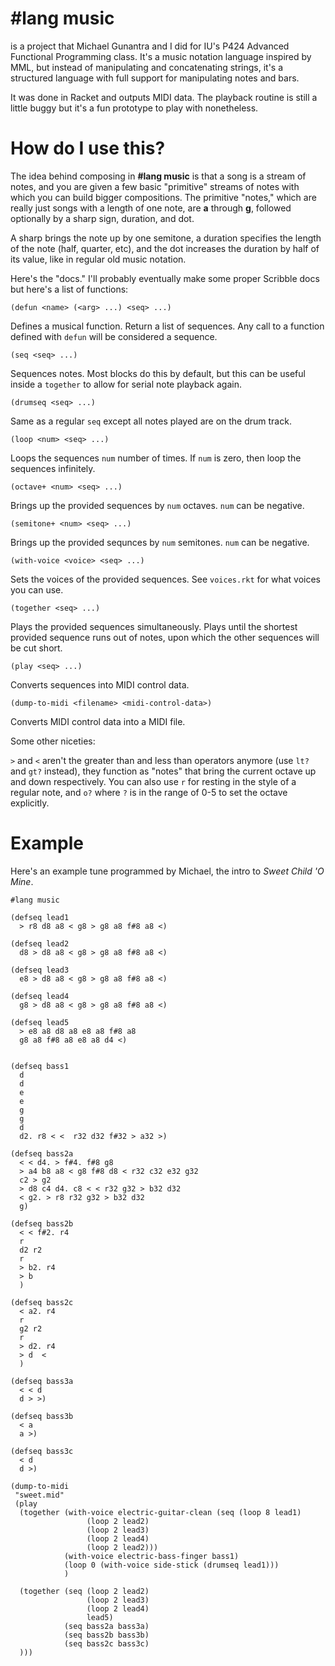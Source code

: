 # #lang music

is a project that Michael Gunantra and I did for IU's P424 Advanced Functional Programming class. It's a music notation language inspired by MML, but instead of manipulating and concatenating strings, it's a structured language with full support for manipulating notes and bars.

It was done in Racket and outputs MIDI data. The playback routine is still a little buggy but it's a fun prototype to play with nonetheless.

# How do I use this?

The idea behind composing in **#lang music** is that a song is a stream of notes, and you are given a few basic "primitive" streams of notes with which you can build bigger compositions. The primitive "notes," which are really just songs with a length of one note, are **a** through **g**, followed optionally by a sharp sign, duration, and dot.

A sharp brings the note up by one semitone, a duration specifies the length of the note (half, quarter, etc), and the dot increases the duration by half of its value, like in regular old music notation.

Here's the "docs." I'll probably eventually make some proper Scribble docs but here's a list of functions:

    (defun <name> (<arg> ...) <seq> ...)
    
Defines a musical function. Return a list of sequences. Any call to a function defined with `defun` will be considered a sequence.
    
    (seq <seq> ...)
    
Sequences notes. Most blocks do this by default, but this can be useful inside a `together` to allow for serial note playback again.
    
    (drumseq <seq> ...)
    
Same as a regular `seq` except all notes played are on the drum track.

    (loop <num> <seq> ...)
    
Loops the sequences `num` number of times. If `num` is zero, then loop the sequences infinitely.
    
    (octave+ <num> <seq> ...)
    
Brings up the provided sequences by `num` octaves. `num` can be negative.
    
    (semitone+ <num> <seq> ...)
    
Brings up the provided sequnces by `num` semitones. `num` can be negative.
    
    (with-voice <voice> <seq> ...)
    
Sets the voices of the provided sequences. See `voices.rkt` for what voices you can use.
    
    (together <seq> ...)
    
Plays the provided sequences simultaneously. Plays until the shortest provided sequence runs out of notes, upon which the other sequences will be cut short.
    
    (play <seq> ...)
    
Converts sequences into MIDI control data.
    
    (dump-to-midi <filename> <midi-control-data>)
    
Converts MIDI control data into a MIDI file.

Some other niceties:

`>` and `<` aren't the greater than and less than operators anymore (use `lt?` and `gt?` instead), they function as "notes" that bring the current octave up and down respectively. You can also use `r` for resting in the style of a regular note, and `o?` where `?` is in the range of 0-5 to set the octave explicitly.

# Example
Here's an example tune programmed by Michael, the intro to _Sweet Child 'O Mine_.

    #lang music
    
    (defseq lead1
      > r8 d8 a8 < g8 > g8 a8 f#8 a8 <)

    (defseq lead2
      d8 > d8 a8 < g8 > g8 a8 f#8 a8 <)

    (defseq lead3
      e8 > d8 a8 < g8 > g8 a8 f#8 a8 <)

    (defseq lead4
      g8 > d8 a8 < g8 > g8 a8 f#8 a8 <)

    (defseq lead5
      > e8 a8 d8 a8 e8 a8 f#8 a8
      g8 a8 f#8 a8 e8 a8 d4 <)


    (defseq bass1
      d
      d
      e
      e
      g
      g
      d
      d2. r8 < <  r32 d32 f#32 > a32 >)

    (defseq bass2a
      < < d4. > f#4. f#8 g8 
      > a4 b8 a8 < g8 f#8 d8 < r32 c32 e32 g32
      c2 > g2
      > d8 c4 d4. c8 < < r32 g32 > b32 d32
      < g2. > r8 r32 g32 > b32 d32
      g)

    (defseq bass2b
      < < f#2. r4
      r
      d2 r2
      r
      > b2. r4
      > b
      )

    (defseq bass2c
      < a2. r4
      r
      g2 r2
      r
      > d2. r4
      > d  <
      )

    (defseq bass3a
      < < d
      d > >)

    (defseq bass3b
      < a
      a >)

    (defseq bass3c
      < d
      d >)

    (dump-to-midi
     "sweet.mid"
     (play
      (together (with-voice electric-guitar-clean (seq (loop 8 lead1)
                     (loop 2 lead2)
                     (loop 2 lead3)
                     (loop 2 lead4)
                     (loop 2 lead2)))
                (with-voice electric-bass-finger bass1)
                (loop 0 (with-voice side-stick (drumseq lead1)))
                )

      (together (seq (loop 2 lead2)
                     (loop 2 lead3)
                     (loop 2 lead4)
                     lead5)
                (seq bass2a bass3a)
                (seq bass2b bass3b)
                (seq bass2c bass3c)
      )))
